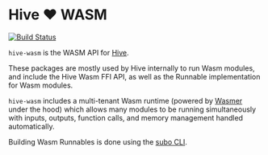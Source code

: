 # Hive ❤️ WASM

[![Build Status](https://travis-ci.com/suborbital/hive-wasm.svg?branch=master)](https://travis-ci.com/suborbital/hive-wasm)

`hive-wasm` is the WASM API for [Hive](https://github.com/suborbital/hive).

These packages are mostly used by Hive internally to run Wasm modules, and include the Hive Wasm FFI API, as well as the Runnable implementation for Wasm modules. 

`hive-wasm` includes a multi-tenant Wasm runtime (powered by [Wasmer](https://wasmer.io) under the hood) which allows many modules to be running simultaneously with inputs, outputs, function calls, and memory management handled automatically.

Building Wasm Runnables is done using the [subo CLI](https://github.com/suborbital/subo).